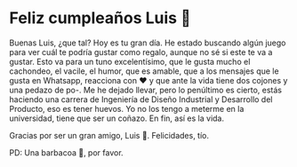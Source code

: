 # Feliz cumpleaños Luis 🎂

Buenas Luis, ¿que tal? Hoy es tu gran día. He estado buscando algún juego para ver cuál te podría gustar como regalo, aunque no sé si este te va a gustar. Esto va para un tuno excelentísimo, que le gusta mucho el cachondeo, el vacile, el humor, que es amable, que a los mensajes que le gusta en Whatsapp, reacciona con ❤️ y que ante la vida tiene dos cojones y una pedazo de po-. Me he dejado llevar, pero lo penúltimo es cierto, estás haciendo una carrera de Ingeniería de Diseño Industrial y Desarrollo del Producto, eso es tener huevos. Yo no los tengo a meterme en la universidad, tiene que ser un coñazo. En fin, así es la vida.

Gracias por ser un gran amigo, Luis 💖. Felicidades, tío.

PD: Una barbacoa 🍕, por favor.
